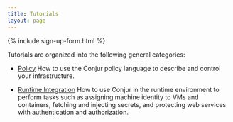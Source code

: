 ```yaml
---
title: Tutorials
layout: page
---
```


{% include sign-up-form.html %}

Tutorials are organized into the following general categories:

* [Policy](./policy) How to use the Conjur policy language to describe and control your infrastructure.

* [Runtime Integration](./integrations) How to use Conjur in the runtime
environment to perform tasks such as assigning machine identity to VMs and
containers, fetching and injecting secrets, and protecting web services with authentication and authorization.
